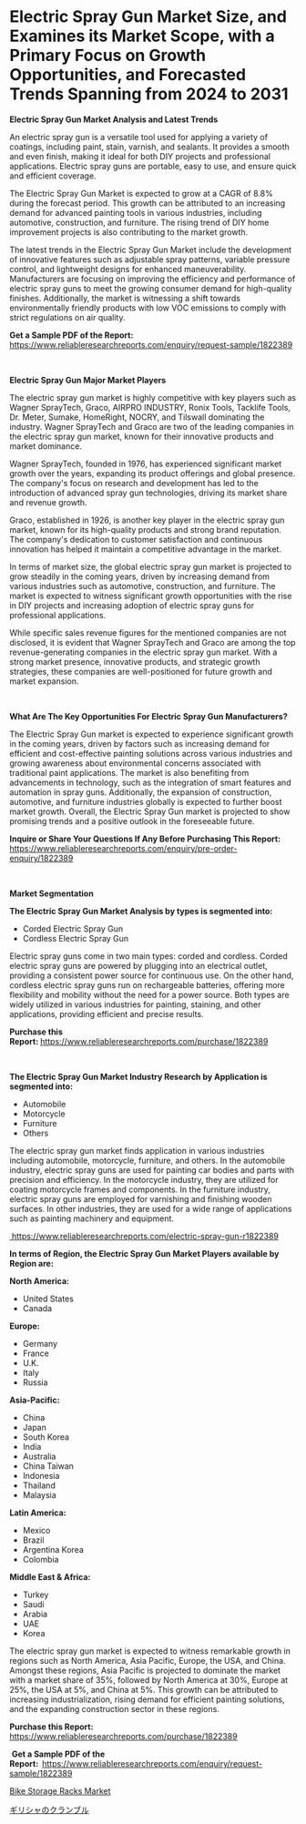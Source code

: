 <p><h1>Electric Spray Gun Market Size, and Examines its Market Scope, with a Primary Focus on Growth Opportunities, and Forecasted Trends Spanning from 2024 to 2031</h1></p><p><strong>Electric Spray Gun Market Analysis and Latest Trends</strong></p>
<p><p>An electric spray gun is a versatile tool used for applying a variety of coatings, including paint, stain, varnish, and sealants. It provides a smooth and even finish, making it ideal for both DIY projects and professional applications. Electric spray guns are portable, easy to use, and ensure quick and efficient coverage.</p><p>The Electric Spray Gun Market is expected to grow at a CAGR of 8.8% during the forecast period. This growth can be attributed to an increasing demand for advanced painting tools in various industries, including automotive, construction, and furniture. The rising trend of DIY home improvement projects is also contributing to the market growth.</p><p>The latest trends in the Electric Spray Gun Market include the development of innovative features such as adjustable spray patterns, variable pressure control, and lightweight designs for enhanced maneuverability. Manufacturers are focusing on improving the efficiency and performance of electric spray guns to meet the growing consumer demand for high-quality finishes. Additionally, the market is witnessing a shift towards environmentally friendly products with low VOC emissions to comply with strict regulations on air quality.</p></p>
<p><strong>Get a Sample PDF of the Report:&nbsp;</strong> <a href="https://www.reliableresearchreports.com/enquiry/request-sample/1822389">https://www.reliableresearchreports.com/enquiry/request-sample/1822389</a></p>
<p>&nbsp;</p>
<p><strong>Electric Spray Gun Major Market Players</strong></p>
<p><p>The electric spray gun market is highly competitive with key players such as Wagner SprayTech, Graco, AIRPRO INDUSTRY, Ronix Tools, Tacklife Tools, Dr. Meter, Sumake, HomeRight, NOCRY, and Tilswall dominating the industry. Wagner SprayTech and Graco are two of the leading companies in the electric spray gun market, known for their innovative products and market dominance.</p><p>Wagner SprayTech, founded in 1976, has experienced significant market growth over the years, expanding its product offerings and global presence. The company's focus on research and development has led to the introduction of advanced spray gun technologies, driving its market share and revenue growth.</p><p>Graco, established in 1926, is another key player in the electric spray gun market, known for its high-quality products and strong brand reputation. The company's dedication to customer satisfaction and continuous innovation has helped it maintain a competitive advantage in the market.</p><p>In terms of market size, the global electric spray gun market is projected to grow steadily in the coming years, driven by increasing demand from various industries such as automotive, construction, and furniture. The market is expected to witness significant growth opportunities with the rise in DIY projects and increasing adoption of electric spray guns for professional applications.</p><p>While specific sales revenue figures for the mentioned companies are not disclosed, it is evident that Wagner SprayTech and Graco are among the top revenue-generating companies in the electric spray gun market. With a strong market presence, innovative products, and strategic growth strategies, these companies are well-positioned for future growth and market expansion.</p></p>
<p>&nbsp;</p>
<p><strong>What Are The Key Opportunities For Electric Spray Gun Manufacturers?</strong></p>
<p><p>The Electric Spray Gun market is expected to experience significant growth in the coming years, driven by factors such as increasing demand for efficient and cost-effective painting solutions across various industries and growing awareness about environmental concerns associated with traditional paint applications. The market is also benefiting from advancements in technology, such as the integration of smart features and automation in spray guns. Additionally, the expansion of construction, automotive, and furniture industries globally is expected to further boost market growth. Overall, the Electric Spray Gun market is projected to show promising trends and a positive outlook in the foreseeable future.</p></p>
<p><strong>Inquire or Share Your Questions If Any Before Purchasing This Report:</strong> <a href="https://www.reliableresearchreports.com/enquiry/pre-order-enquiry/1822389">https://www.reliableresearchreports.com/enquiry/pre-order-enquiry/1822389</a></p>
<p>&nbsp;</p>
<p><strong>Market Segmentation</strong></p>
<p><strong>The Electric Spray Gun Market Analysis by types is segmented into:</strong></p>
<p><ul><li>Corded Electric Spray Gun</li><li>Cordless Electric Spray Gun</li></ul></p>
<p><p>Electric spray guns come in two main types: corded and cordless. Corded electric spray guns are powered by plugging into an electrical outlet, providing a consistent power source for continuous use. On the other hand, cordless electric spray guns run on rechargeable batteries, offering more flexibility and mobility without the need for a power source. Both types are widely utilized in various industries for painting, staining, and other applications, providing efficient and precise results.</p></p>
<p><strong>Purchase this Report:&nbsp;</strong><a href="https://www.reliableresearchreports.com/purchase/1822389">https://www.reliableresearchreports.com/purchase/1822389</a></p>
<p>&nbsp;</p>
<p><strong>The Electric Spray Gun Market Industry Research by Application is segmented into:</strong></p>
<p><ul><li>Automobile</li><li>Motorcycle</li><li>Furniture</li><li>Others</li></ul></p>
<p><p>The electric spray gun market finds application in various industries including automobile, motorcycle, furniture, and others. In the automobile industry, electric spray guns are used for painting car bodies and parts with precision and efficiency. In the motorcycle industry, they are utilized for coating motorcycle frames and components. In the furniture industry, electric spray guns are employed for varnishing and finishing wooden surfaces. In other industries, they are used for a wide range of applications such as painting machinery and equipment.</p></p>
<p><a href="https://www.reliableresearchreports.com/electric-spray-gun-r1822389">&nbsp;https://www.reliableresearchreports.com/electric-spray-gun-r1822389</a></p>
<p><strong>In terms of Region, the Electric Spray Gun Market Players available by Region are:</strong></p>
<p>
    <p> <strong> North America: </strong>
        <ul>
            <li>United States</li>
            <li>Canada</li>
        </ul>
        </p> 
    <p> <strong> Europe: </strong>
        <ul>
            <li>Germany</li>
            <li>France</li>
            <li>U.K.</li>
            <li>Italy</li>
            <li>Russia</li>
        </ul>
        </p> 
    <p> <strong> Asia-Pacific: </strong>
        <ul>
            <li>China</li>
            <li>Japan</li>
            <li>South Korea</li>
            <li>India</li>
            <li>Australia</li>
            <li>China Taiwan</li>
            <li>Indonesia</li>
            <li>Thailand</li>
            <li>Malaysia</li>
        </ul>
        </p> 
    <p> <strong> Latin America: </strong>
        <ul>
            <li>Mexico</li>
            <li>Brazil</li>
            <li>Argentina Korea</li>
            <li>Colombia</li>
        </ul>
        </p> 
    <p> <strong> Middle East & Africa: </strong>
        <ul>
            <li>Turkey</li>
            <li>Saudi</li>
            <li>Arabia</li>
            <li>UAE</li>
            <li>Korea</li>
        </ul>
    </p>
    </p>
<p><p>The electric spray gun market is expected to witness remarkable growth in regions such as North America, Asia Pacific, Europe, the USA, and China. Amongst these regions, Asia Pacific is projected to dominate the market with a market share of 35%, followed by North America at 30%, Europe at 25%, the USA at 5%, and China at 5%. This growth can be attributed to increasing industrialization, rising demand for efficient painting solutions, and the expanding construction sector in these regions.</p></p>
<p><strong>Purchase this Report: </strong><a href="https://www.reliableresearchreports.com/purchase/1822389">https://www.reliableresearchreports.com/purchase/1822389</a></p>
<p>&nbsp;<strong>Get a Sample PDF of the Report:&nbsp;&nbsp;</strong><a href="https://www.reliableresearchreports.com/enquiry/request-sample/1822389">https://www.reliableresearchreports.com/enquiry/request-sample/1822389</a></p>
<p><strong></strong></p>
<p><p><a href="https://github.com/GroverBarry/Market-Research-Report-List-4/blob/main/bike-storage-racks-market.md">Bike Storage Racks Market</a></p><p><a href="https://github.com/lababdou/Market-Research-Report-List-3/blob/main/601969630680.md">ギリシャのクランブル</a></p></p>